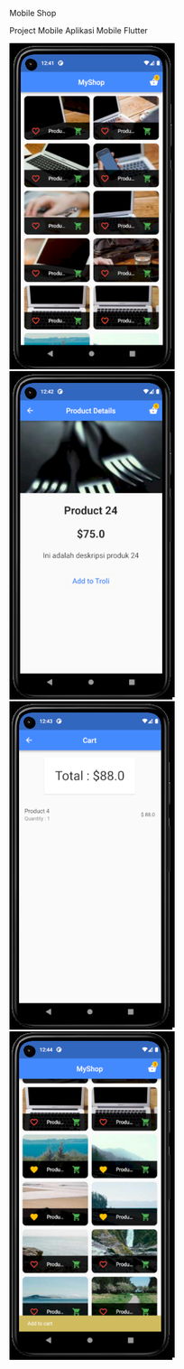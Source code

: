 Mobile Shop

Project Mobile Aplikasi Mobile Flutter

<img src="icon01.png"> <img src="icon02.png">
<img src="icon03.png"> <img src="icon04.png">
